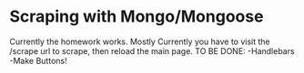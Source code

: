 # Scraping with Mongo/Mongoose

Currently the homework works. Mostly
Currently you have to visit the /scrape url to scrape, then reload the main page.
TO BE DONE: 
-Handlebars
-Make Buttons!
